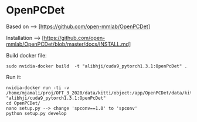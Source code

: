 # OpenPCDet
 Based on --> [https://github.com/open-mmlab/OpenPCDet]
 
 Installation --> [https://github.com/open-mmlab/OpenPCDet/blob/master/docs/INSTALL.md]


Build docker file:
```
sudo nvidia-docker build  -t "alibhji/cuda9_pytorch1.3.1:OpenPcDet" .
``` 
Run it:
``` 				
nvidia-docker run -ti -v /home/mjamali/proj/OFT_3_2020/data/kitti/object:/app/OpenPCDet/data/kitti  "alibhji/cuda9_pytorch1.3.1:OpenPcDet"
cd OpenPCDet/
nano setup.py --> change 'spconv==1.0' to 'spconv'
python setup.py develop
``` 
